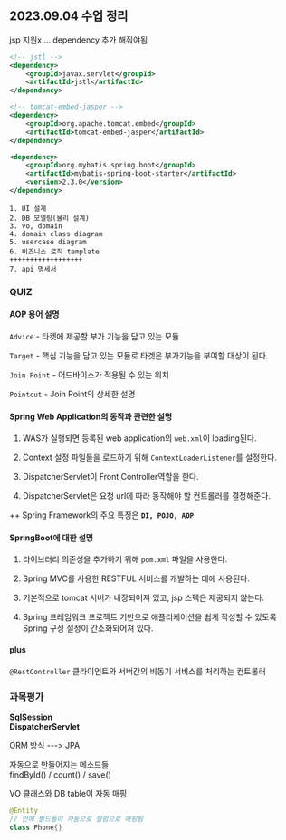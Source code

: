 ## 2023.09.04 수업 정리

jsp 지원x ... dependency 추가 해줘야됨

```xml
<!-- jstl -->
<dependency>
    <groupId>javax.servlet</groupId>
    <artifactId>jstl</artifactId>
</dependency>

<!-- tomcat-embed-jasper -->
<dependency>
    <groupId>org.apache.tomcat.embed</groupId>
    <artifactId>tomcat-embed-jasper</artifactId>
</dependency>

<dependency>
    <groupId>org.mybatis.spring.boot</groupId>
    <artifactId>mybatis-spring-boot-starter</artifactId>
    <version>2.3.0</version>
</dependency>
```

    1. UI 설계
    2. DB 모델링(물리 설계)
    3. vo, domain
    4. domain class diagram
    5. usercase diagram
    6. 비즈니스 로직 template
    ++++++++++++++++++
    7. api 명세서

### QUIZ

#### AOP 용어 설명

`Advice` - 타켓에 제공할 부가 기능을 담고 있는 모듈

`Target` - 핵심 기능을 담고 있는 모듈로 타겟은 부가기능을 부여할 대상이 된다.

`Join Point` - 어드바이스가 적용될 수 있는 위치

`Pointcut` - Join Point의 상세한 설명

#### Spring Web Application의 동작과 관련한 설명

1. WAS가 실행되면 등록된 web application의 `web.xml`이 loading된다.

2. Context 설정 파일들을 로드하기 위해 `ContextLoaderListener`를 설정한다.

3. DispatcherServlet이 Front Controller역할을 한다.

4. DispatcherServlet은 요청 url에 따라 동작해야 할 컨트롤러를 결정해준다.

++ Spring Framework의 주요 특징은 <b>`DI, POJO, AOP`</b>

#### SpringBoot에 대한 설명

1. 라이브러리 의존성을 추가하기 위해 `pom.xml` 파일을 사용한다.

2. Spring MVC를 사용한 RESTFUL 서비스를 개발하는 데에 사용된다.

3. 기본적으로 tomcat 서버가 내장되어져 있고, jsp 스펙은 제공되지 않는다.

4. Spring 프레임워크 프로젝트 기반으로 애플리케이션을 쉽게 작성할 수 있도록 Spring 구성 설정이 간소화되어져 있다.

#### plus

`@RestController` 클라이언트와 서버간의 비동기 서비스를 처리하는 컨트롤러

### 과목평가

<b>SqlSession</b>  
<b>DispatcherServlet</b>

ORM 방식 ---> JPA

자동으로 만들어지는 메소드들  
findById() / count() / save()

VO 클래스와 DB table이 자동 매핑

```java
@Entity
// 안에 필드들이 자동으로 컬럼으로 매핑됨
class Phone{}
```
